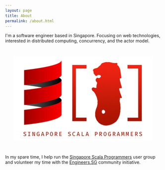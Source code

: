 ```yaml
---
layout: page
title: About
permalink: /about.html
---
```


I'm a software engineer based in Singapore. Focusing on web technologies, interested in distributed computing, concurrency, and the actor model.

<center style="margin: 40px 0">
  <a href="https://www.meetup.com/Singapore-Scala-Programmers/" target="_blank">
    <img src="/public/img/scala-sg_logo.png" title="Singapore Scala Programmers logo" alt="Singapore Scala Programmers logo" width="450" height="275">
  </a>
</center>

In my spare time, I help run the [Singapore Scala Programmers](https://www.meetup.com/Singapore-Scala-Programmers/) user group and volunteer my time with the [Engineers.SG](https://engineers.sg/) community initiative.

